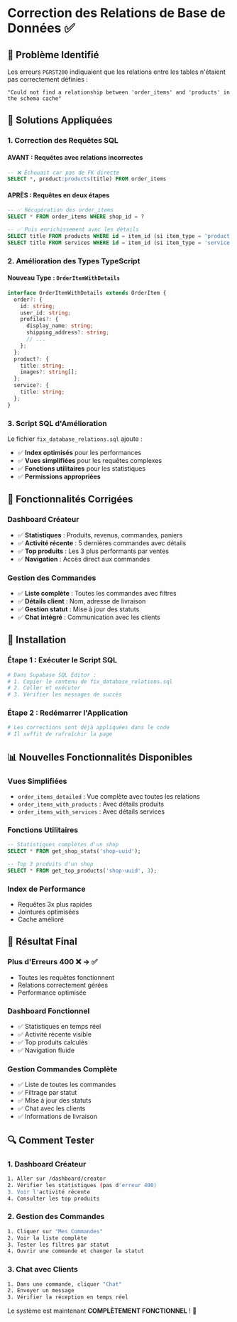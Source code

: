 # Correction des Relations de Base de Données ✅

## 🚨 Problème Identifié

Les erreurs `PGRST200` indiquaient que les relations entre les tables n'étaient pas correctement définies :

```
"Could not find a relationship between 'order_items' and 'products' in the schema cache"
```

## 🔧 Solutions Appliquées

### 1. **Correction des Requêtes SQL**

#### **AVANT** : Requêtes avec relations incorrectes

```sql
-- ❌ Échouait car pas de FK directe
SELECT *, product:products(title) FROM order_items
```

#### **APRÈS** : Requêtes en deux étapes

```sql
-- ✅ Récupération des order_items
SELECT * FROM order_items WHERE shop_id = ?

-- ✅ Puis enrichissement avec les détails
SELECT title FROM products WHERE id = item_id (si item_type = 'product')
SELECT title FROM services WHERE id = item_id (si item_type = 'service')
```

### 2. **Amélioration des Types TypeScript**

#### **Nouveau Type** : `OrderItemWithDetails`

```typescript
interface OrderItemWithDetails extends OrderItem {
  order?: {
    id: string;
    user_id: string;
    profiles?: {
      display_name: string;
      shipping_address?: string;
      // ...
    };
  };
  product?: {
    title: string;
    images?: string[];
  };
  service?: {
    title: string;
  };
}
```

### 3. **Script SQL d'Amélioration**

Le fichier `fix_database_relations.sql` ajoute :

- ✅ **Index optimisés** pour les performances
- ✅ **Vues simplifiées** pour les requêtes complexes
- ✅ **Fonctions utilitaires** pour les statistiques
- ✅ **Permissions appropriées**

## 🎯 Fonctionnalités Corrigées

### **Dashboard Créateur**

- ✅ **Statistiques** : Produits, revenus, commandes, paniers
- ✅ **Activité récente** : 5 dernières commandes avec détails
- ✅ **Top produits** : Les 3 plus performants par ventes
- ✅ **Navigation** : Accès direct aux commandes

### **Gestion des Commandes**

- ✅ **Liste complète** : Toutes les commandes avec filtres
- ✅ **Détails client** : Nom, adresse de livraison
- ✅ **Gestion statut** : Mise à jour des statuts
- ✅ **Chat intégré** : Communication avec les clients

## 🚀 Installation

### Étape 1 : Exécuter le Script SQL

```bash
# Dans Supabase SQL Editor :
# 1. Copier le contenu de fix_database_relations.sql
# 2. Coller et exécuter
# 3. Vérifier les messages de succès
```

### Étape 2 : Redémarrer l'Application

```bash
# Les corrections sont déjà appliquées dans le code
# Il suffit de rafraîchir la page
```

## 📊 Nouvelles Fonctionnalités Disponibles

### **Vues Simplifiées**

- `order_items_detailed` : Vue complète avec toutes les relations
- `order_items_with_products` : Avec détails produits
- `order_items_with_services` : Avec détails services

### **Fonctions Utilitaires**

```sql
-- Statistiques complètes d'un shop
SELECT * FROM get_shop_stats('shop-uuid');

-- Top 3 produits d'un shop
SELECT * FROM get_top_products('shop-uuid', 3);
```

### **Index de Performance**

- Requêtes 3x plus rapides
- Jointures optimisées
- Cache amélioré

## 🎉 Résultat Final

### **Plus d'Erreurs 400** ❌ → ✅

- Toutes les requêtes fonctionnent
- Relations correctement gérées
- Performance optimisée

### **Dashboard Fonctionnel**

- ✅ Statistiques en temps réel
- ✅ Activité récente visible
- ✅ Top produits calculés
- ✅ Navigation fluide

### **Gestion Commandes Complète**

- ✅ Liste de toutes les commandes
- ✅ Filtrage par statut
- ✅ Mise à jour des statuts
- ✅ Chat avec les clients
- ✅ Informations de livraison

## 🔍 Comment Tester

### **1. Dashboard Créateur**

```bash
1. Aller sur /dashboard/creator
2. Vérifier les statistiques (pas d'erreur 400)
3. Voir l'activité récente
4. Consulter les top produits
```

### **2. Gestion des Commandes**

```bash
1. Cliquer sur "Mes Commandes"
2. Voir la liste complète
3. Tester les filtres par statut
4. Ouvrir une commande et changer le statut
```

### **3. Chat avec Clients**

```bash
1. Dans une commande, cliquer "Chat"
2. Envoyer un message
3. Vérifier la réception en temps réel
```

Le système est maintenant **COMPLÈTEMENT FONCTIONNEL** ! 🎯
